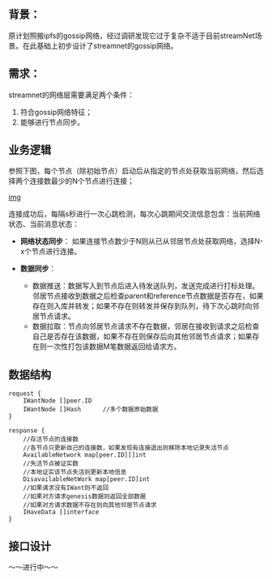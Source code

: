 ## 背景：
原计划照搬ipfs的gossip网络，经过调研发现它过于复杂不适于目前streamNet场景。在此基础上初步设计了streamnet的gossip网络。

## 需求：
streamnet的网络层需要满足两个条件：
1. 符合gossip网络特征；
2. 能够进行节点同步。

## 业务逻辑
参照下图，每个节点（除初始节点）启动后从指定的节点处获取当前网络，然后选择两个连接数最少的N个节点进行连接；

[img](../img/gossip_design.jpg)

连接成功后，每隔s秒进行一次心跳检测，每次心跳期间交流信息包含：当前网络状态、当前消息状态：

- **网络状态同步**：
    如果连接节点数少于N则从已从邻居节点处获取网络，选择N-x个节点进行连接。

- **数据同步**：
    - 数据推送：数据写入到节点后进入待发送队列，发送完成进行打标处理。邻居节点接收到数据之后检查parent和reference节点数据是否存在，如果存在则入库并转发；如果不存在则转发并保存到队列，待下次心跳时向邻居节点请求。
    - 数据拉取：节点向邻居节点请求不存在数据，邻居在接收到请求之后检查自己是否存在该数据，如果不存在则保存后向其他邻居节点请求；如果存在则一次性打包该数据M笔数据返回给请求方。

## 数据结构
```
request {
    IWantNode []peer.ID
    IWantNode []Hash      //多个数据原始数据
}

response {
    //存活节点的连接数
    //各节点只更新自己的连接数，如果发现有连接退出则移除本地记录失活节点
    AvailableNetwork map[peer.ID][]int 
    //失活节点被证实数
    //本地证实该节点失活则更新本地信息
    DisavailableNetWork map[peer.ID]int  
    //如果请求没有IWant则不返回
    //如果对方请求genesis数据则返回全部数据
    //如果对方请求数据不存在则向其他邻居节点请求
    IHaveData []interface
}

```

## 接口设计
  ～～进行中～～
